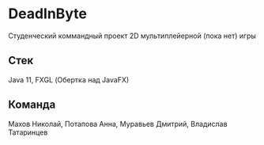 # DeadInByte
Студенческий коммандный проект 2D мультиплейерной (пока нет) игры
## Стек
Java 11, FXGL (Обертка над JavaFX)
## Команда
Махов Николай, Потапова Анна, Муравьев Дмитрий, Владислав Татаринцев
